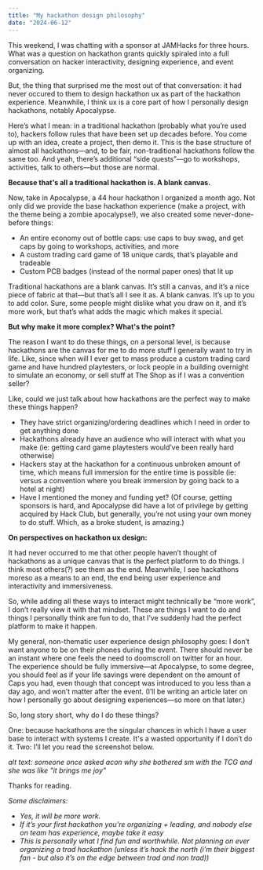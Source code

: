 ```yaml
---
title: "My hackathon design philosophy"
date: "2024-06-12"
---
```


This weekend, I was chatting with a sponsor at JAMHacks for three hours. What was a question on hackathon grants quickly spiraled into a full conversation on hacker interactivity, designing experience, and event organizing. 

But, the thing that surprised me the most out of that conversation: it had never occured to them to design hackathon ux as part of the hackathon experience. Meanwhile, I think ux is a core part of how I personally design hackathons, notably Apocalypse.

Here’s what I mean: in a traditional hackathon (probably what you’re used to), hackers follow rules that have been set up decades before. You come up with an idea, create a project, then demo it. This is the base structure of almost all hackathons—and, to be fair, non-traditional hackathons follow the same too. And yeah, there’s additional “side quests”—go to workshops, activities, talk to others—but those are normal. 

**Because that's all a traditional hackathon is. A blank canvas.**

Now, take in Apocalypse, a 44 hour hackathon I organized a month ago. Not only did we provide the base hackathon experience (make a project, with the theme being a zombie apocalypse!), we also created some never-done-before things:
- An entire economy out of bottle caps: use caps to buy swag, and get caps by going to workshops, activities, and more
- A custom trading card game of 18 unique cards, that’s playable and tradeable 
- Custom PCB badges (instead of the normal paper ones) that lit up

Traditional hackathons are a blank canvas. It’s still a canvas, and it’s a nice piece of fabric at that—but that’s all I see it as. A blank canvas. It’s up to you to add color. Sure, some people might dislike what you draw on it, and it’s more work, but that’s what adds the magic which makes it special. 

**But why make it more complex? What's the point?**

The reason I want to do these things, on a personal level, is because hackathons are the canvas for me to do more stuff I generally want to try in life. Like, since when will I ever get to mass produce a custom trading card game and have hundred playtesters, or lock people in a building overnight to simulate an economy, or sell stuff at The Shop as if I was a convention seller? 

Like, could we just talk about how hackathons are the perfect way to make these things happen?
- They have strict organizing/ordering deadlines which I need in order to get anything done
- Hackathons already have an audience who will interact with what you make (ie: getting card game playtesters would’ve been really hard otherwise)
- Hackers stay at the hackathon for a continuous unbroken amount of time, which means full immersion for the entire time is possible (ie: versus a convention where you break immersion by going back to a hotel at night) 
- Have I mentioned the money and funding yet? (Of course, getting sponsors is hard, and Apocalypse did have a lot of privilege by getting acquired by Hack Club, but generally, you’re not using your own money to do stuff. Which, as a broke student, is amazing.) 

**On perspectives on hackathon ux design:**

It had never occurred to me that other people haven’t thought of hackathons as a unique canvas that is the perfect platform to do things. I think most others(?) see them as the end. Meanwhile, I see hackathons moreso as a means to an end, the end being user experience and interactivity and immersiveness. 

So, while adding all these ways to interact might technically be “more work”, I don’t really view it with that mindset. These are things I want to do and things I personally think are fun to do, that I’ve suddenly had the perfect platform to make it happen. 

My general, non-thematic user experience design philosophy goes: I don’t want anyone to be on their phones during the event. There should never be an instant where one feels the need to doomscroll on twitter for an hour. The experience should be fully immersive—at Apocalypse, to some degree, you should feel as if your life savings were dependent on the amount of Caps you had, even though that concept was introduced to you less than a day ago, and won’t matter after the event. (I’ll be writing an article later on how I personally go about designing experiences—so more on that later.)

So, long story short, why do I do these things? 

One: because hackathons are the singular chances in which I have a user base to interact with systems I create. It's a wasted opportunity if I don’t do it.
Two: I’ll let you read the screenshot below.

*alt text: someone once asked acon why she bothered sm with the TCG and she was like "it brings me joy"*

Thanks for reading. 

*Some disclaimers:*
- *Yes, it will be more work.*
- *If it’s your first hackathon you’re organizing + leading, and nobody else on team has experience, maybe take it easy*
- *This is personally what I find fun and worthwhile. Not planning on ever organizing a trad hackathon (unless it’s hack the north (i’m their biggest fan - but also it’s on the edge between trad and non trad))*
